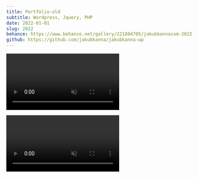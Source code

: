 ```yaml
---
title: Portfolio-old
subtitle: Wordpress, Jquery, PHP
date: 2022-01-01
slug: 2022
behance: https://www.behance.net/gallery/221884705/jakubkannacom-2022
github: https://github.com/jakubkanna/jakubkanna-wp
---
```


<video src="https://github.com/jakubkanna/portfolio/raw/refs/heads/main/public/jk-2022/jk-web-static.mp4" autoplay muted loop></video>

<video src="https://github.com/jakubkanna/portfolio/raw/ea491c3c1110d603613c0fd3905ecd1371f33a5f/public/jk-2022/jk-web-presentation.mp4" autoplay muted loop></video>
